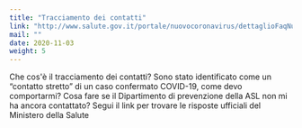 ```yaml
---
title: "Tracciamento dei contatti"
link: "http://www.salute.gov.it/portale/nuovocoronavirus/dettaglioFaqNuovoCoronavirus.jsp?lingua=italiano&id=244"
mail: ""
date: 2020-11-03
weight: 5
---
```


Che cos'è il tracciamento dei contatti? Sono stato identificato come un “contatto stretto” di un caso confermato COVID-19, come devo comportarmi? Cosa fare se il Dipartimento di prevenzione della ASL non mi ha ancora contattato?
Segui il link per trovare le risposte ufficiali del Ministero della Salute
